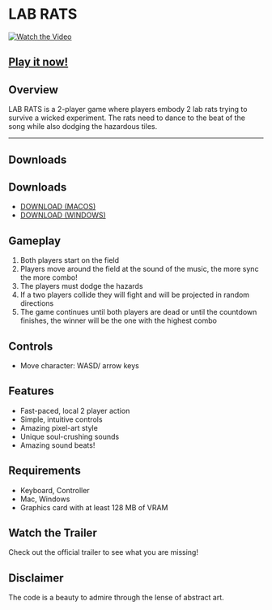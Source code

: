 # LAB RATS
[![Watch the Video]((https://github.com/Bloodyludi/ggj-2024/assets/63453493/d1d338ff-dfe4-4be6-833b-d8e789ee5f9c))](https://github.com/Bloodyludi/ggj-2024/assets/63453493/b54f8870-d8f9-406b-92d6-471b77fd0c1e)

##  [Play it now!](https://www.llauer.de/ggj-2024/)

## Overview
LAB RATS is a 2-player game where players embody 2 lab rats trying to survive a wicked experiment. The rats need to dance to the beat of the song while also dodging the hazardous tiles. 

---

## Downloads
## Downloads
* [DOWNLOAD (MACOS)](https://github.com/Bloodyludi/ggj-2024/blob/main/docs/mac_builds/mac_build.zip)
* [DOWNLOAD (WINDOWS)](https://github.com/Bloodyludi/ggj-2024/blob/main/docs/mac_builds/lab_rats_win.zip)

## Gameplay
1. Both players start on the field
2. Players move around the field at the sound of the music, the more sync the more combo!
3. The players must dodge the hazards
5. If a two players collide they will fight and will be projected in random directions
6. The game continues until both players are dead or until the countdown finishes, the winner will be the one with the highest combo
   
## Controls
- Move character: WASD/ arrow keys

## Features
- Fast-paced, local 2 player action
- Simple, intuitive controls
- Amazing pixel-art style
- Unique soul-crushing sounds
- Amazing sound beats!

## Requirements
- Keyboard, Controller
- Mac, Windows
- Graphics card with at least 128 MB of VRAM

## Watch the Trailer
Check out the official trailer to see what you are missing!

## Disclaimer
The code is a beauty to admire through the lense of abstract art.
